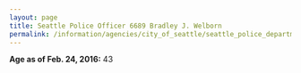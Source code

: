 ```yaml
---
layout: page
title: Seattle Police Officer 6689 Bradley J. Welborn
permalink: /information/agencies/city_of_seattle/seattle_police_department/copbook/6689/
---
```


**Age as of Feb. 24, 2016:** 43
